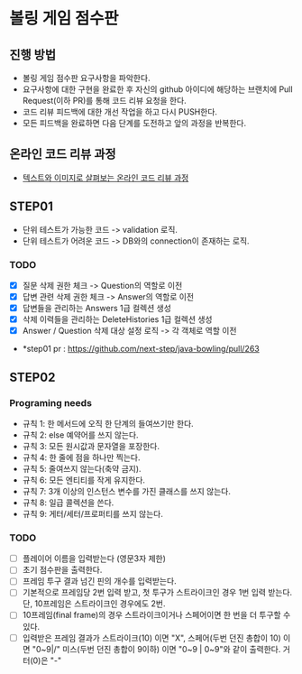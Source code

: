 # 볼링 게임 점수판
## 진행 방법
* 볼링 게임 점수판 요구사항을 파악한다.
* 요구사항에 대한 구현을 완료한 후 자신의 github 아이디에 해당하는 브랜치에 Pull Request(이하 PR)를 통해 코드 리뷰 요청을 한다.
* 코드 리뷰 피드백에 대한 개선 작업을 하고 다시 PUSH한다.
* 모든 피드백을 완료하면 다음 단계를 도전하고 앞의 과정을 반복한다.

## 온라인 코드 리뷰 과정
* [텍스트와 이미지로 살펴보는 온라인 코드 리뷰 과정](https://github.com/next-step/nextstep-docs/tree/master/codereview)

## STEP01 
 - 단위 테스트가 가능한 코드 -> validation 로직.
 - 단위 테스트가 어려운 코드 -> DB와의 connection이 존재하는 로직.
### TODO
 - [x] 질문 삭제 권한 체크 -> Question의 역할로 이전
 - [x] 답변 관련 삭제 권한 체크 -> Answer의 역할로 이전
 - [x] 답변들을 관리하는 Answers 1급 컬렉션 생성
 - [x] 삭제 이력들을 관리하는 DeleteHistories 1급 컬렉션 생성
 - [x] Answer / Question 삭제 대상 설정 로직 -> 각 객체로 역할 이전
 - *step01 pr : https://github.com/next-step/java-bowling/pull/263
 
## STEP02
### Programing needs
 - 규칙 1: 한 메서드에 오직 한 단계의 들여쓰기만 한다.
 - 규칙 2: else 예약어를 쓰지 않는다.
 - 규칙 3: 모든 원시값과 문자열을 포장한다.
 - 규칙 4: 한 줄에 점을 하나만 찍는다.
 - 규칙 5: 줄여쓰지 않는다(축약 금지).
 - 규칙 6: 모든 엔티티를 작게 유지한다.
 - 규칙 7: 3개 이상의 인스턴스 변수를 가진 클래스를 쓰지 않는다.
 - 규칙 8: 일급 콜렉션을 쓴다. 
 - 규칙 9: 게터/세터/프로퍼티를 쓰지 않는다.
 
 ### TODO
  - [ ] 플레이어 이름을 입력받는다 (영문3자 제한)
  - [ ] 초기 점수판을 출력한다.
  - [ ] 프레임 투구 결과 넘긴 핀의 개수를 입력받는다. 
  - [ ] 기본적으로 프레임당 2번 입력 받고, 첫 투구가 스트라이크인 경우 1번 입력 받는다. 
  단, 10프레임은 스트라이크인 경우에도 2번.
  - [ ] 10프레임(final frame)의 경우 스트라이크이거나 스페어이면 한 번을 더 투구할 수 있다.
  - [ ] 입력받은 프레임 결과가 스트라이크(10) 이면 "X", 스페어(두번 던진 총합이 10) 이면 "0~9|/" 
  미스(두번 던진 총합이 9이하) 이면 "0~9 | 0~9"와 같이 출력한다. 거터(0)은 "-" 